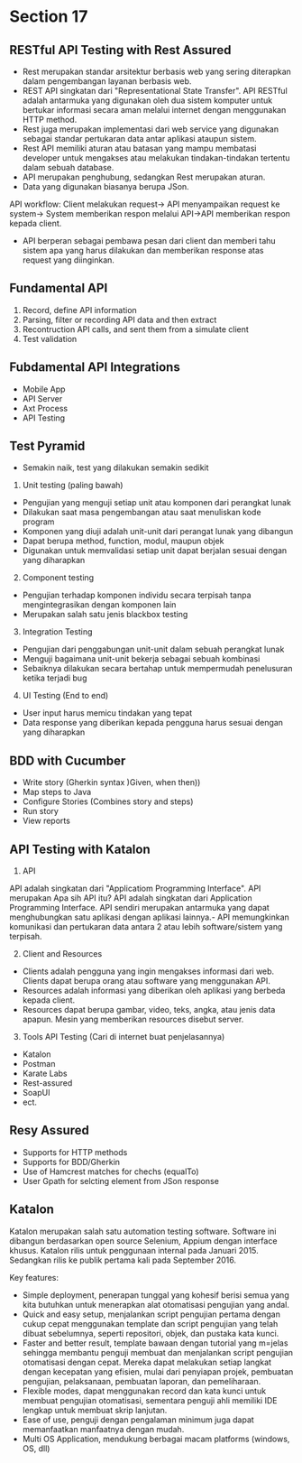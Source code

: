 # Section 17

## RESTful API Testing with Rest Assured

- Rest merupakan standar arsitektur berbasis web yang sering diterapkan dalam pengembangan layanan berbasis web.
- REST API singkatan dari "Representational State Transfer". API RESTful adalah antarmuka yang digunakan oleh dua sistem komputer untuk bertukar informasi secara aman melalui internet dengan menggunakan HTTP method.
- Rest juga merupakan implementasi dari web service yang digunakan sebagai standar pertukaran data antar aplikasi ataupun sistem.
- Rest API memiliki aturan atau batasan yang mampu membatasi developer untuk mengakses atau melakukan tindakan-tindakan tertentu dalam sebuah database.
- API merupakan penghubung, sedangkan Rest merupakan aturan.
- Data yang digunakan biasanya berupa JSon.

API workflow:
Client melakukan request-> API menyampaikan request ke system-> System memberikan respon melalui API->API memberikan respon kepada client.

- API berperan sebagai pembawa pesan dari client dan memberi tahu sistem apa yang harus dilakukan dan memberikan response atas request yang diinginkan.

## Fundamental API

1. Record, define API information
2. Parsing, filter or recording API data and then extract
3. Recontruction API calls, and sent them from a simulate client
4. Test validation

## Fubdamental API Integrations
- Mobile App
- API Server
- Axt Process
- API Testing

## Test Pyramid

- Semakin naik, test yang dilakukan semakin sedikit

1. Unit testing (paling bawah)
- Pengujian yang menguji setiap unit atau komponen dari perangkat lunak
- Dilakukan saat masa pengembangan atau saat menuliskan kode program
- Komponen yang diuji adalah unit-unit dari perangat lunak yang dibangun
- Dapat berupa method, function, modul, maupun objek
- Digunakan untuk memvalidasi setiap unit dapat berjalan sesuai dengan yang diharapkan

2. Component testing
- Pengujian terhadap komponen individu secara terpisah tanpa mengintegrasikan dengan komponen lain
- Merupakan salah satu jenis blackbox testing

3. Integration Testing
- Pengujian dari penggabungan unit-unit dalam sebuah perangkat lunak
- Menguji bagaimana unit-unit bekerja sebagai sebuah kombinasi
- Sebaiknya dilakukan secara bertahap untuk mempermudah penelusuran ketika terjadi bug

4. UI Testing (End to end)
- User input harus memicu tindakan yang tepat
- Data response yang diberikan kepada pengguna harus sesuai dengan yang diharapkan

## BDD with Cucumber
- Write story (Gherkin syntax )Given, when then))
- Map steps to Java
- Configure Stories (Combines story and steps)
- Run story
- View reports

## API Testing with Katalon

1. API

API adalah singkatan dari "Applicatiom Programming Interface". API merupakan Apa sih API itu?
API adalah singkatan dari Application Programming Interface. API sendiri merupakan antarmuka yang dapat menghubungkan satu aplikasi dengan aplikasi lainnya.- API memungkinkan komunikasi dan pertukaran data antara 2 atau lebih software/sistem yang terpisah.

2. Client and Resources
- Clients adalah pengguna yang ingin mengakses informasi dari web. Clients dapat berupa orang atau software yang menggunakan API.
- Resources adalah informasi yang diberikan oleh aplikasi yang berbeda kepada client.
- Resources dapat berupa gambar, video, teks, angka, atau jenis data apapun. Mesin yang memberikan resources disebut server.

3. Tools API Testing (Cari di internet buat penjelasannya)
- Katalon
- Postman
- Karate Labs
- Rest-assured
- SoapUI
- ect.

## Resy Assured
- Supports for HTTP methods
- Supports for BDD/Gherkin
- Use of Hamcrest matches for chechs (equalTo)
- User Gpath for selcting element from JSon response

## Katalon
Katalon merupakan salah satu automation testing software. Software ini dibangun berdasarkan open source Selenium, Appium dengan interface khusus. Katalon rilis untuk penggunaan internal pada Januari 2015. Sedangkan rilis ke publik pertama kali pada September 2016.

Key features:
- Simple deployment, penerapan tunggal yang kohesif berisi semua yang kita butuhkan untuk menerapkan alat otomatisasi pengujian yang andal.
- Quick and easy setup, menjalankan script pengujian pertama dengan cukup cepat menggunakan template dan script pengujian yang telah dibuat sebelumnya, seperti repositori, objek, dan pustaka kata kunci.
- Faster and better result, template bawaan dengan tutorial yang m=jelas sehingga membantu penguji membuat dan menjalankan script pengujian otomatisasi dengan cepat. Mereka dapat melakukan setiap langkat dengan kecepatan yang efisien, mulai dari penyiapan projek, pembuatan pengujian, pelaksanaan, pembuatan laporan, dan pemeliharaan.
- Flexible modes, dapat menggunakan record dan kata kunci untuk membuat pengujian otomatisasi, sementara penguji ahli memiliki IDE lengkap untuk membuat skrip lanjutan.
- Ease of use, penguji dengan pengalaman minimum juga dapat memanfaatkan manfaatnya dengan mudah.
- Multi OS Application, mendukung berbagai macam platforms (windows, OS, dll)
